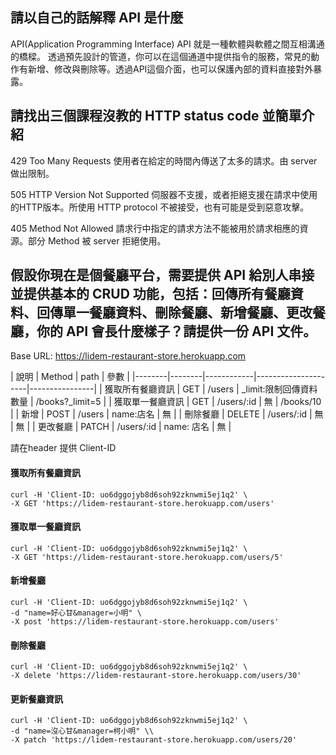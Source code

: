## 請以自己的話解釋 API 是什麼
API(Application Programming Interface)
API 就是一種軟體與軟體之間互相溝通的橋樑。
透過預先設計的管道，你可以在這個通道中提供指令的服務，常見的動作有新增、修改與刪除等。透過API這個介面，也可以保護內部的資料直接對外暴露。


## 請找出三個課程沒教的 HTTP status code 並簡單介紹
429 Too Many Requests 使用者在給定的時間內傳送了太多的請求。由 server 做出限制。 

505 HTTP Version Not Supported 伺服器不支援，或者拒絕支援在請求中使用的HTTP版本。所使用 HTTP protocol 不被接受，也有可能是受到惡意攻擊。

405 Method Not Allowed
    請求行中指定的請求方法不能被用於請求相應的資源。部分 Method 被 server 拒絕使用。


## 假設你現在是個餐廳平台，需要提供 API 給別人串接並提供基本的 CRUD 功能，包括：回傳所有餐廳資料、回傳單一餐廳資料、刪除餐廳、新增餐廳、更改餐廳，你的 API 會長什麼樣子？請提供一份 API 文件。



Base URL: https://lidem-restaurant-store.herokuapp.com

| 說明     | Method | path       | 參數                   |
|--------|--------|------------|---------------------|----------------|
| 獲取所有餐廳資訊 | GET    | /users     | _limit:限制回傳資料數量           | /books?_limit=5 |
| 獲取單一餐廳資訊 | GET    | /users/:id | 無                    | /books/10      |
| 新增   | POST   | /users     | name:店名  | 無              |
| 刪除餐廳   | DELETE   | /users/:id     | 無 | 無              |
| 更改餐廳   | PATCH   | /users/:id     | name: 店名 | 無              |

請在header 提供 Client-ID


#### 獲取所有餐廳資訊
```
curl -H 'Client-ID: uo6dggojyb8d6soh92zknwmi5ej1q2' \
-X GET 'https://lidem-restaurant-store.herokuapp.com/users'
```


#### 獲取單一餐廳資訊
```
curl -H 'Client-ID: uo6dggojyb8d6soh92zknwmi5ej1q2' \
-X GET 'https://lidem-restaurant-store.herokuapp.com/users/5'
```
#### 新增餐廳
```
curl -H 'Client-ID: uo6dggojyb8d6soh92zknwmi5ej1q2' \
-d "name=好心甘&manager=小明" \
-X post 'https://lidem-restaurant-store.herokuapp.com/users'
```
#### 刪除餐廳

```
curl -H 'Client-ID: uo6dggojyb8d6soh92zknwmi5ej1q2' \
-X delete 'https://lidem-restaurant-store.herokuapp.com/users/30'
```
#### 更新餐廳資訊

```
curl -H 'Client-ID: uo6dggojyb8d6soh92zknwmi5ej1q2' \
-d "name=沒心甘&manager=柯小明" \\
-X patch 'https://lidem-restaurant-store.herokuapp.com/users/20'
```
